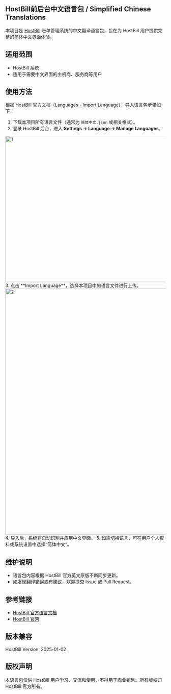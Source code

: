 ## HostBill前后台中文语言包 / Simplified Chinese Translations

本项目是 [HostBill](https://hostbillapp.com/) 账单管理系统的中文翻译语言包，旨在为 HostBill 用户提供完整的简体中文界面体验。

## 适用范围

- HostBill 系统
- 适用于需要中文界面的主机商、服务商等用户

## 使用方法

根据 HostBill 官方文档（[Languages - Import Language](https://hostbill.atlassian.net/wiki/spaces/DOCS/pages/491925/Languages#Import-Language)），导入语言包步骤如下：

1. 下载本项目所有语言文件（通常为 `简体中文.json` 或相关格式）。
2. 登录 HostBill 后台，进入 **Settings → Language → Manage Languages**。
<img width="1075" height="458" alt="1" src="https://github.com/user-attachments/assets/1859127c-9646-4d77-9ef2-2875e68ae4f9" />
3. 点击 **Import Language**，选择本项目中的语言文件进行上传。
<img width="1118" height="771" alt="2" src="https://github.com/user-attachments/assets/16259282-79b0-47d8-9e8d-41ade51d42bf" />
4. 导入后，系统将自动识别并应用中文界面。
5. 如需切换语言，可在用户个人资料或系统设置中选择“简体中文”。

## 维护说明

- 语言包内容根据 HostBill 官方英文原版不断同步更新。
- 如发现翻译错误或有建议，欢迎提交 Issue 或 Pull Request。

## 参考链接

- [HostBill 官方语言文档](https://hostbill.atlassian.net/wiki/spaces/DOCS/pages/491925/Languages#Import-Language)
- [HostBill 官网](https://hostbillapp.com/)

## 版本兼容
HostBill Version: 2025-01-02

## 版权声明

本语言包仅供 HostBill 用户学习、交流和使用，不得用于商业销售。所有版权归 HostBill 官方所有。
